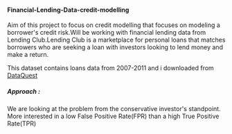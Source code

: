 #### Financial-Lending-Data-credit-modelling
Aim of this project to focus on credit modelling that focuses on modeling a borrower's credit risk.Will be working with financial lending data from Lending Club.Lending Club is a marketplace for personal loans that matches borrowers who are seeking a loan with investors looking to lend money and make a return. 

This dataset contains loans data from 2007-2011 and i downloaded from [DataQuest](https://www.dataquest.io/)

##### Approach :
We are looking at the problem from the conservative investor's standpoint. More interested in a low False Positive Rate(FPR) than a high True Positive Rate(TPR)
